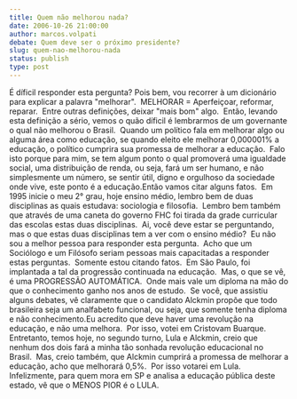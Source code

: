 ```yaml
---
title: Quem não melhorou nada?
date: 2006-10-26 21:00:00
author: marcos.volpati
debate: Quem deve ser o próximo presidente?
slug: quem-nao-melhorou-nada
status: publish 
type: post
---
```


É díficil responder esta pergunta? Pois bem, vou recorrer à um dicionário para explicar a palavra "melhorar".  MELHORAR = Aperfeiçoar, reformar, reparar.  Entre outras definições, deixar "mais bom" algo.  Então, levando esta definição a sério, vemos o quão díficil é lembrarmos de um governante o qual não melhorou o Brasil.  Quando um político fala em melhorar algo ou alguma área como educação, se quando eleito ele melhorar 0,000001% a educação, o político cumprira sua promessa de melhorar a educação.  Falo isto porque para mim, se tem algum ponto o qual promoverá uma igualdade social, uma distribuição de renda, ou seja, fará um ser humano, e não simplesmente um número, se sentir útil, digno e orgulhoso da sociedade onde vive, este ponto é a educação.Então vamos citar alguns fatos.  Em 1995 inicie o meu 2° grau, hoje ensino médio, lembro bem de duas disciplinas as quais estudava: sociologia e filosofia.  Lembro bem também que através de uma caneta do governo FHC foi tirada da grade curricular das escolas estas duas disciplinas.  Ai, você deve estar se perguntando, mas o que estas duas disciplinas tem a ver com o ensino médio?  Eu não sou a melhor pessoa para responder esta pergunta.  Acho que um Sociólogo e um Filósofo seriam pessoas mais capacitadas a responder estas perguntas.  Somente estou citando fatos.  Em São Paulo, foi implantada a tal da progressão continuada na educação.  Mas, o que se vê, é uma PROGRESSÃO AUTOMÁTICA.  Onde mais vale um diploma na mão do que o conhecimento ganho nos anos de estudo.  Se você, que assistiu alguns debates, vê claramente que o candidato Alckmin propõe que todo brasileira seja um analfabeto funcional, ou seja, que somente tenha diploma e não conhecimento.Eu acredito que deve haver uma revolução na educação, e não uma melhora.  Por isso, votei em Cristovam Buarque.  Entretanto, temos hoje, no segundo turno, Lula e Alckmin, creio que nenhum dos dois fará a minha tão sonhada revolução educacional no Brasil.  Mas, creio também, que Alckmin cumprirá a promessa de melhorar a educação, acho que melhorará 0,5%.  Por isso votarei em Lula.  Infelizmente, para quem mora em SP e analisa a educação pública deste estado, vê que o MENOS PIOR é o LULA.
